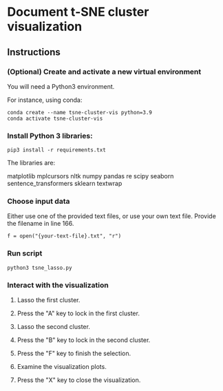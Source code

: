 # Document t-SNE cluster visualization

## Instructions

### (Optional) Create and activate a new virtual environment

You will need a Python3 environment.

For instance, using conda:

```
conda create --name tsne-cluster-vis python=3.9
conda activate tsne-cluster-vis
```

### Install Python 3 libraries:

```
pip3 install -r requirements.txt
```

The libraries are:

matplotlib
mplcursors
nltk
numpy
pandas
re
scipy
seaborn
sentence_transformers
sklearn
textwrap

### Choose input data

Either use one of the provided text files, or use your own text file. Provide the filename in line 166.

```
f = open("{your-text-file}.txt", "r")
 ```

### Run script

```
python3 tsne_lasso.py
```

### Interact with the visualization

1. Lasso the first cluster.

1. Press the "A" key to lock in the first cluster.

1. Lasso the second cluster.

1. Press the "B" key to lock in the second cluster.

1. Press the "F" key to finish the selection.

1. Examine the visualization plots.

1. Press the "X" key to close the visualization.
